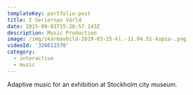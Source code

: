 ```yaml
---
templateKey: portfolio-post
title: I Seriernas Värld
date: 2015-09-01T15:28:57.143Z
description: Music Production
image: /img/skärmavbild-2019-03-25-kl.-11.04.51-kopia-.png
videoId: '326611570'
category:
  - interactive
  - music
---
```

Adaptive music for an exhibition at Stockholm city museum.
